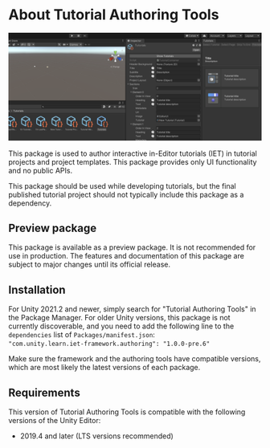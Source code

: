 ﻿# About Tutorial Authoring Tools

![](images/hero.png)

This package is used to author interactive in-Editor tutorials (IET) in tutorial projects and project templates. This package provides only UI functionality and no public APIs.

This package should be used while developing tutorials, but the final published tutorial project should not typically include this package as a dependency.

<!-- TODO remember to remove the following for final 1.0.0 release -->
## Preview package
This package is available as a preview package. It is not recommended for use in production. The features and documentation of this package are subject to major changes until its official release.

## Installation
<!-- TODO remember to adjust the following for final 1.0.0 release -->
For Unity 2021.2 and newer, simply search for "Tutorial Authoring Tools" in the Package Manager. For older Unity versions, this package is not currently discoverable,
and you need to add the following line to the `dependencies` list of `Packages/manifest.json`:  
`"com.unity.learn.iet-framework.authoring": "1.0.0-pre.6"`

Make sure the framework and the authoring tools have compatible versions, which are most likely the latest versions of each package.

## Requirements

This version of Tutorial Authoring Tools is compatible with the following versions of the Unity Editor:

* 2019.4 and later (LTS versions recommended)
